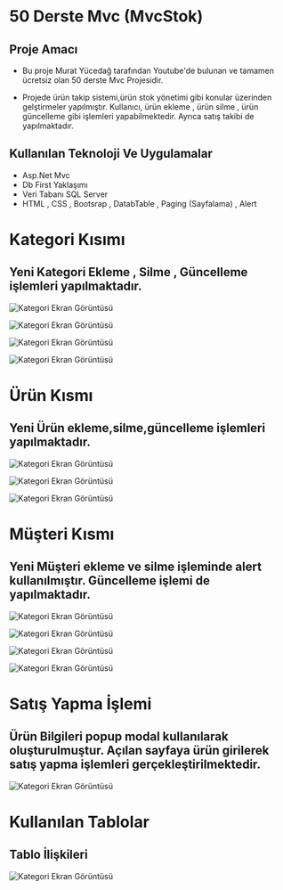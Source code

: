 # 50 Derste Mvc (MvcStok)
## Proje Amacı
* Bu proje Murat Yücedağ tarafından Youtube'de bulunan ve tamamen ücretsiz olan 50 derste Mvc Projesidir.
  
* Projede ürün takip sistemi,ürün stok yönetimi gibi konular üzerinden gelştirmeler yapılmıştır. Kullanıcı, ürün ekleme , ürün silme , ürün güncelleme gibi işlemleri yapabilmektedir. Ayrıca satış takibi de yapılmaktadır.

## Kullanılan Teknoloji Ve Uygulamalar

* Asp.Net Mvc
* Db First Yaklaşımı
* Veri Tabanı SQL Server
* HTML , CSS , Bootsrap , DatabTable , Paging (Sayfalama)  , Alert

# Kategori Kısımı
## Yeni Kategori Ekleme , Silme , Güncelleme işlemleri yapılmaktadır.

 
![Kategori Ekran Görüntüsü](https://github.com/berkiskitoglu/MvcStok/blob/master/KategoriMvc.png)

![Kategori Ekran Görüntüsü](https://github.com/berkiskitoglu/MvcStok/blob/master/Kategori2Mvc.png)

![Kategori Ekran Görüntüsü](https://github.com/berkiskitoglu/MvcStok/blob/master/KategoriEkleMvc.png)

![Kategori Ekran Görüntüsü](https://github.com/berkiskitoglu/MvcStok/blob/master/KategoriGuncelle.png)

# Ürün Kısmı
## Yeni Ürün ekleme,silme,güncelleme işlemleri yapılmaktadır.

![Kategori Ekran Görüntüsü](https://github.com/berkiskitoglu/MvcStok/blob/master/UrunMvc.png)

![Kategori Ekran Görüntüsü](https://github.com/berkiskitoglu/MvcStok/blob/master/UrunMvc2.png)

![Kategori Ekran Görüntüsü](https://github.com/berkiskitoglu/MvcStok/blob/master/UruNGuncelleMvc.png)

# Müşteri Kısmı
## Yeni Müşteri ekleme ve silme işleminde alert kullanılmıştır. Güncelleme işlemi de yapılmaktadır.

![Kategori Ekran Görüntüsü](https://github.com/berkiskitoglu/MvcStok/blob/master/MusteriMvc.png)

![Kategori Ekran Görüntüsü](https://github.com/berkiskitoglu/MvcStok/blob/master/MusteriAlert.png)

![Kategori Ekran Görüntüsü](https://github.com/berkiskitoglu/MvcStok/blob/master/MusteriGuncelle.png)

![Kategori Ekran Görüntüsü](https://github.com/berkiskitoglu/MvcStok/blob/master/MusteriMvc2.png)

# Satış Yapma İşlemi
## Ürün Bilgileri popup modal kullanılarak oluşturulmuştur. Açılan sayfaya ürün girilerek satış yapma işlemleri gerçekleştirilmektedir.

![Kategori Ekran Görüntüsü](https://github.com/berkiskitoglu/MvcStok/blob/master/SatisYap.png)

# Kullanılan Tablolar
## Tablo İlişkileri

![Kategori Ekran Görüntüsü](https://github.com/berkiskitoglu/MvcStok/blob/master/DbTablo.png)
